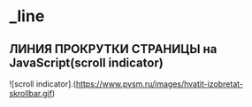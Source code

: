 # _line
## ЛИНИЯ ПРОКРУТКИ СТРАНИЦЫ на JavaScript(scroll indicator)


![scroll indicator].(https://www.pvsm.ru/images/hvatit-izobretat-skrollbar.gif)
